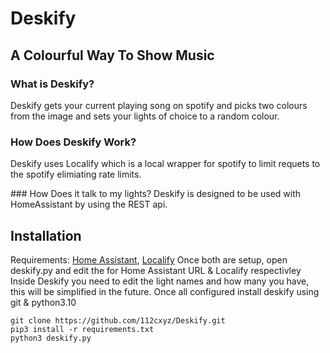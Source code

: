 # Deskify
## A Colourful Way To Show Music

### What is Deskify?
Deskify gets your current playing song on spotify and picks two colours from the image and sets your lights of choice to a random colour.

### How Does Deskify Work?
Deskify uses Localify which is a local wrapper for spotify to limit requets to the spotify elimiating rate limits.

### How Does it talk to my lights?
Deskify is designed to be used with HomeAssistant by using the REST api.

## Installation
Requirements: [Home Assistant](https://homeassistant.io), [Localify](https://github.com/112cxyz/Localify)
Once both are setup, open deskify.py and edit the for Home Assistant URL & Localify respectivley
Inside Deskify you need to edit the light names and how many you have, this will be simplified in the future.
Once all configured install deskify using git & python3.10
```
git clone https://github.com/112cxyz/Deskify.git
pip3 install -r requirements.txt
python3 deskify.py
```

